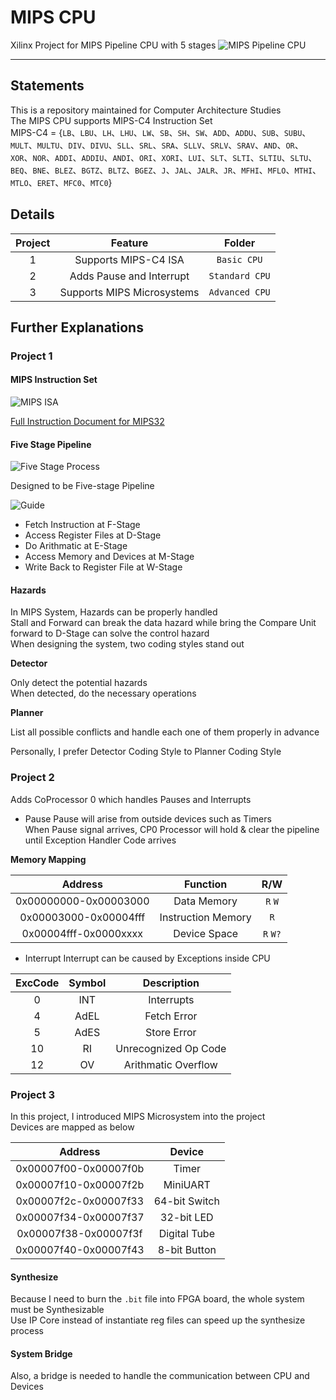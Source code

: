 # MIPS CPU
Xilinx Project for MIPS Pipeline CPU with 5 stages
![MIPS Pipeline CPU](http://www.evangelopoulos.net/wp-content/uploads/2015/03/qC8uK.jpg)
___
## Statements
This is a repository maintained for Computer Architecture Studies  
The MIPS CPU supports MIPS-C4 Instruction Set  
MIPS-C4 = {`LB`、`LBU`、`LH`、`LHU`、`LW`、`SB`、`SH`、`SW`、`ADD`、`ADDU`、`SUB`、`SUBU`、`MULT`、`MULTU`、`DIV`、`DIVU`、`SLL`、`SRL`、`SRA`、`SLLV`、`SRLV`、`SRAV`、`AND`、`OR`、`XOR`、`NOR`、`ADDI`、`ADDIU`、`ANDI`、`ORI`、`XORI`、`LUI`、`SLT`、`SLTI`、`SLTIU`、`SLTU`、`BEQ`、`BNE`、`BLEZ`、`BGTZ`、`BLTZ`、`BGEZ`、`J`、`JAL`、`JALR`、`JR`、`MFHI`、`MFLO`、`MTHI`、`MTLO`、`ERET`、`MFC0`、`MTC0`}  

## Details
| Project | Feature | Folder |
| :-: | :-: | :-: |
| 1 | Supports MIPS-C4 ISA | `Basic CPU` |
| 2 | Adds Pause and Interrupt | `Standard CPU` |
| 3 | Supports MIPS Microsystems | `Advanced CPU` |

## Further Explanations
### Project 1
#### MIPS Instruction Set  
![MIPS ISA](https://www.cise.ufl.edu/~mssz/CompOrg/Figure2.7-MIPSinstrFmt.gif)  

[Full Instruction Document for MIPS32](https://www.cs.cornell.edu/courses/cs3410/2008fa/MIPS_Vol2.pdf)

#### Five Stage Pipeline  

![Five Stage Process](https://qph.ec.quoracdn.net/main-qimg-696a7840fbcca52be4681b8396a4d80b)

Designed to be Five-stage Pipeline  

![Guide](https://i.stack.imgur.com/7yPhC.jpg)  

* Fetch Instruction at F-Stage 
* Access Register Files at D-Stage  
* Do Arithmatic at E-Stage  
* Access Memory and Devices at M-Stage
* Write Back to Register File at W-Stage

#### Hazards

In MIPS System, Hazards can be properly handled  
Stall and Forward can break the data hazard while bring the Compare Unit forward to D-Stage can solve the control hazard  
When designing the system, two coding styles stand out  

**Detector**

Only detect the potential hazards  
When detected, do the necessary operations

**Planner**

List all possible conflicts and handle each one of them properly in advance  

Personally, I prefer Detector Coding Style to Planner Coding Style  


### Project 2
Adds CoProcessor 0 which handles Pauses and Interrupts  
* Pause
Pause will arise from outside devices such as Timers  
When Pause signal arrives, CP0 Processor will hold & clear the pipeline until Exception Handler Code arrives  

**Memory Mapping**  

| Address | Function | R/W |
| :-: | :-: | :-: |
| 0x00000000-0x00003000 | Data Memory | `R` `W` |
| 0x00003000-0x00004fff | Instruction Memory | `R` |
| 0x00004fff-0x0000xxxx | Device Space | `R` `W?` |

* Interrupt
Interrupt can be caused by Exceptions inside CPU  

| ExcCode | Symbol | Description |
| :-: | :-: | :-: |
| 0 | INT | Interrupts |
| 4 | AdEL | Fetch Error |
| 5 | AdES | Store Error |
| 10 | RI | Unrecognized Op Code |
| 12 | OV  | Arithmatic Overflow |

### Project 3
In this project, I introduced MIPS Microsystem into the project  
Devices are mapped as below  

| Address | Device |
| :-: | :-: |
| 0x00007f00-0x00007f0b | Timer |
| 0x00007f10-0x00007f2b | MiniUART |
| 0x00007f2c-0x00007f33 | 64-bit Switch |
| 0x00007f34-0x00007f37 | 32-bit LED |
| 0x00007f38-0x00007f3f | Digital Tube |
| 0x00007f40-0x00007f43 | 8-bit Button |

#### Synthesize
Because I need to burn the `.bit` file into FPGA board, the whole system must be Synthesizable  
Use IP Core instead of instantiate reg files can speed up the synthesize process  

#### System Bridge
Also, a bridge is needed to handle the communication between CPU and Devices 
